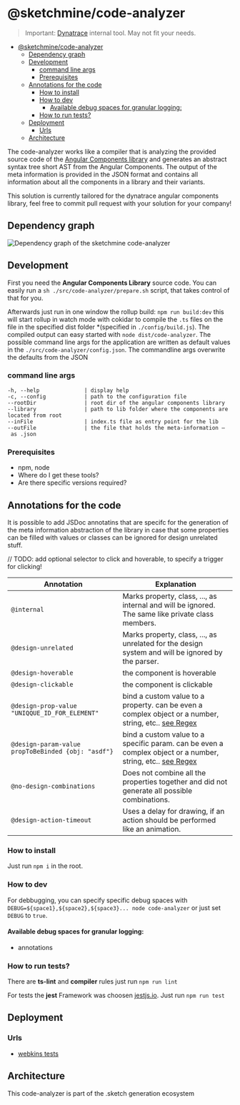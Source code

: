 # @sketchmine/code-analyzer

> Important: [Dynatrace](https://www.dynatrace.com/) internal tool. May not fit your needs.

- [@sketchmine/code-analyzer](#sketchminecode-analyzer)
  - [Dependency graph](#dependency-graph)
  - [Development](#development)
    - [command line args](#command-line-args)
    - [Prerequisites](#prerequisites)
  - [Annotations for the code](#annotations-for-the-code)
    - [How to install](#how-to-install)
    - [How to dev](#how-to-dev)
      - [Available debug spaces for granular logging:](#available-debug-spaces-for-granular-logging)
    - [How to run tests?](#how-to-run-tests)
  - [Deployment](#deployment)
    - [Urls](#urls)
  - [Architecture](#architecture)

The code-analyzer works like a compiler that is analyzing the provided source code of the [Angular Components library](https://barista.dynatrace.com/components/) and generates an abstract syntax tree
short AST from the Angular Components. The output of the meta information is provided in the JSON format and contains all information about all the components in a library and their variants.

This solution is currently tailored for the dynatrace angular components library, feel free to commit pull request with your solution for your company!

## Dependency graph

![Dependency graph of the sketchmine code-analyzer](https://dt-cdn.net/images/code-analyzer-3920-6b87ae5efe.png)

## Development

First you need the **Angular Components Library** source code. You can easily run a `sh ./src/code-analyzer/prepare.sh` script,
that takes control of that for you.

Afterwards just run in one window the rollup build: `npm run build:dev` this will start rollup in watch mode
with cokidar to compile the `.ts` files on the file in the specified dist folder *(specified in `./config/build.js`).
The compiled output can easy started with `node dist/code-analyzer`. The possible command line args for the application
are written as default values in the `./src/code-analyzer/config.json`. The commandline args overwrite the defaults from the JSON

### command line args

```
-h, --help              | display help
-c, --config            | path to the configuration file
--rootDir               | root dir of the angular components library
--library               | path to lib folder where the components are located from root
--inFile                | index.ts file as entry point for the lib
--outFile               | the file that holds the meta-information – as .json
```

### Prerequisites

* npm, node
* Where do I get these tools?
* Are there specific versions required?

## Annotations for the code

It is possible to add JSDoc annotatins that are specifc for the generation of the meta information abstraction of the library in case that some properties can be filled with values or classes can be ignored for design unrelated stuff.

// TODO: add optional selector to click and hoverable, to specify a trigger for clicking!

| Annotation | Explanation |
| --- | --- |
| `@internal` | Marks property, class, ..., as internal and will be ignored. The same like private class members. |
| `@design-unrelated` |  Marks property, class, ..., as unrelated for the design system and will be ignored by the parser. |
| `@design-hoverable` | the component is hoverable |
| `@design-clickable` | the component is clickable |
| `@design-prop-value "UNIQQUE_ID_FOR_ELEMENT"` | bind a custom value to a property. can be even a complex object or a number, string, etc.. [see Regex](https://regex101.com/r/SWxdIh/4) |
| `@design-param-value propToBeBinded {obj: "asdf"}` | bind a custom value to a specific param. can be even a complex object or a number, string, etc.. [see Regex](https://regex101.com/r/0scFW3/1) |
| `@no-design-combinations` | Does not combine all the properties together and did not generate all possible combinations. |
| `@design-action-timeout` | Uses a delay for drawing, if an action should be performed like an animation.|

### How to install

Just run `npm i` in the root.

### How to dev

For debbugging, you can specify specific debug spaces with `DEBUG=${space1},${space2},${space3}... node code-analyzer`
or just set `DEBUG` to `true`.

#### Available debug spaces for granular logging:

* annotations

### How to run tests?

There are **ts-lint** and **compiler** rules just run `npm run lint`

For tests the **jest** Framework was choosen [jestjs.io](https://jestjs.io/).
Just run `npm run test`

## Deployment

### Urls

* [webkins tests](https://webkins.lab.dynatrace.org/job/barista/job/sketch-generator/)

## Architecture

This code-analyzer is part of the .sketch generation ecosystem
